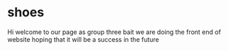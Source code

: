 # shoes
Hi welcome to our page as group three bait we are doing the front end of website hoping that it will be a success in the future
